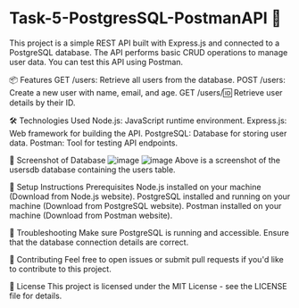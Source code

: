 # Task-5-PostgresSQL-PostmanAPI 🚀

This project is a simple REST API built with Express.js and connected to a PostgreSQL database. The API performs basic CRUD operations to manage user data. You can test this API using Postman.

📦 Features
GET /users: Retrieve all users from the database.
POST /users: Create a new user with name, email, and age.
GET /users/:id: Retrieve user details by their ID.

🛠 Technologies Used
Node.js: JavaScript runtime environment.
Express.js: Web framework for building the API.
PostgreSQL: Database for storing user data.
Postman: Tool for testing API endpoints.

📸 Screenshot of Database
![image](https://github.com/user-attachments/assets/beac16ad-382b-4631-8b61-c08f949f8e24)
![image](https://github.com/user-attachments/assets/c805f7b9-4aea-4f3c-896f-19b703da9e86)
Above is a screenshot of the usersdb database containing the users table.

🚀 Setup Instructions
Prerequisites
Node.js installed on your machine (Download from Node.js website).
PostgreSQL installed and running on your machine (Download from PostgreSQL website).
Postman installed on your machine (Download from Postman website).

🔧 Troubleshooting
Make sure PostgreSQL is running and accessible.
Ensure that the database connection details are correct.

💬 Contributing
Feel free to open issues or submit pull requests if you'd like to contribute to this project.

📄 License
This project is licensed under the MIT License - see the LICENSE file for details.
